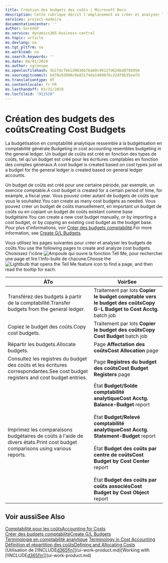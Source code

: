 ```yaml
---
title: Création des budgets des coûts | Microsoft Docs
description: Cette rubrique décrit l'emplacement où créer et analyser les budgets des coûts.
services: project-madeira
documentationcenter: ''
author: SorenGP
ms.service: dynamics365-business-central
ms.topic: article
ms.devlang: na
ms.tgt_pltfrm: na
ms.workload: na
ms.search.keywords: ''
ms.date: 04/01/2019
ms.author: sgroespe
ms.openlocfilehash: 5b1fdcfb61d9836676a69c9912fd624bd078b950
ms.sourcegitcommit: bd78a5d990c9e83174da1409076c22df8b35eafd
ms.translationtype: HT
ms.contentlocale: fr-FR
ms.lasthandoff: 03/31/2019
ms.locfileid: "911528"
---
```

# <a name="creating-cost-budgets"></a><span data-ttu-id="63938-103">Création des budgets des coûts</span><span class="sxs-lookup"><span data-stu-id="63938-103">Creating Cost Budgets</span></span>
<span data-ttu-id="63938-104">La budgétisation en comptabilité analytique ressemble à la budgétisation en comptabilité générale.</span><span class="sxs-lookup"><span data-stu-id="63938-104">Budgeting in cost accounting resembles budgeting in the general ledger.</span></span> <span data-ttu-id="63938-105">Un budget de coûts est créé en fonction des types de coûts, tel qu'un budget est créé pour les écritures comptables en fonction des comptes généraux.</span><span class="sxs-lookup"><span data-stu-id="63938-105">A cost budget is created based on cost types just as a budget for the general ledger is created based on general ledger accounts.</span></span>  

<span data-ttu-id="63938-106">Un budget de coûts est créé pour une certaine période, par exemple, un exercice comptable.</span><span class="sxs-lookup"><span data-stu-id="63938-106">A cost budget is created for a certain period of time, for example, a fiscal year.</span></span> <span data-ttu-id="63938-107">Vous pouvez créer autant de budgets de coûts que vous le souhaitez.</span><span class="sxs-lookup"><span data-stu-id="63938-107">You can create as many cost budgets as needed.</span></span> <span data-ttu-id="63938-108">Vous pouvez créer un budget de coûts manuellement, en important un budget de coûts ou en copiant un budget de coûts existant comme base budgétaire.</span><span class="sxs-lookup"><span data-stu-id="63938-108">You can create a new cost budget manually, or by importing a cost budget, or by copying an existing cost budget as the budget base.</span></span> <span data-ttu-id="63938-109">Pour plus d'informations, voir [Créer des budgets comptabilité](finance-how-create-budgets.md).</span><span class="sxs-lookup"><span data-stu-id="63938-109">For more information, see [Create G/L Budgets](finance-how-create-budgets.md).</span></span>

<span data-ttu-id="63938-110">Vous utilisez les pages suivantes pour créer et analyser les budgets de coûts.</span><span class="sxs-lookup"><span data-stu-id="63938-110">You use the following pages to create and analyze cost budgets.</span></span> <span data-ttu-id="63938-111">Choisissez l'icône ![Ampoule qui ouvre la fonction Tell Me](media/ui-search/search_small.png "Dites-moi ce que vous voulez faire"), pour rechercher une page et lire l'info-bulle de chacune.</span><span class="sxs-lookup"><span data-stu-id="63938-111">Choose the ![Lightbulb that opens the Tell Me feature](media/ui-search/search_small.png "Tell me what you want to do") icon to find a page, and then read the tooltip for each.</span></span>

|<span data-ttu-id="63938-112">À</span><span class="sxs-lookup"><span data-stu-id="63938-112">To</span></span>|<span data-ttu-id="63938-113">Voir</span><span class="sxs-lookup"><span data-stu-id="63938-113">See</span></span>|  
|--------|---------|  
|<span data-ttu-id="63938-114">Transférez des budgets à partir de la comptabilité.</span><span class="sxs-lookup"><span data-stu-id="63938-114">Transfer budgets from the general ledger.</span></span>|<span data-ttu-id="63938-115">Traitement par lots **Copier le budget comptable vers le budget des coûts**</span><span class="sxs-lookup"><span data-stu-id="63938-115">**Copy G-L Budget to Cost Acctg.** batch job</span></span>|  
|<span data-ttu-id="63938-116">Copiez le budget des coûts.</span><span class="sxs-lookup"><span data-stu-id="63938-116">Copy cost budgets.</span></span>|<span data-ttu-id="63938-117">Traitement par lots **Copier le budget des coûts**</span><span class="sxs-lookup"><span data-stu-id="63938-117">**Copy Cost Budget** batch job</span></span>|  
|<span data-ttu-id="63938-118">Répartir les budgets.</span><span class="sxs-lookup"><span data-stu-id="63938-118">Allocate budgets.</span></span>|<span data-ttu-id="63938-119">Page **Affectation des coûts**</span><span class="sxs-lookup"><span data-stu-id="63938-119">**Cost Allocation** page</span></span>|  
|<span data-ttu-id="63938-120">Consultez les registres du budget des coûts et les écritures correspondantes.</span><span class="sxs-lookup"><span data-stu-id="63938-120">See cost budget registers and cost budget entries.</span></span>|<span data-ttu-id="63938-121">Page **Registres du budget des coûts**</span><span class="sxs-lookup"><span data-stu-id="63938-121">**Cost Budget Registers** page</span></span>|  
|<span data-ttu-id="63938-122">Imprimez les comparaisons budgétaires de coûts à l'aide de divers états.</span><span class="sxs-lookup"><span data-stu-id="63938-122">Print cost budget comparisons using various reports.</span></span>|<span data-ttu-id="63938-123">État **Budget/Solde comptabilité analytique**</span><span class="sxs-lookup"><span data-stu-id="63938-123">**Cost Acctg. Balance-Budget** report</span></span><br /><br /> <span data-ttu-id="63938-124">État **Budget/Relevé comptabilité analytique**</span><span class="sxs-lookup"><span data-stu-id="63938-124">**Cost Acctg. Statement-Budget** report</span></span><br /><br /> <span data-ttu-id="63938-125">État **Budget des coûts par centre de coûts**</span><span class="sxs-lookup"><span data-stu-id="63938-125">**Cost Budget by Cost Center** report</span></span><br /><br /> <span data-ttu-id="63938-126">État **Budget des coûts par coûts associés**</span><span class="sxs-lookup"><span data-stu-id="63938-126">**Cost Budget by Cost Object** report</span></span>|  

## <a name="see-also"></a><span data-ttu-id="63938-127">Voir aussi</span><span class="sxs-lookup"><span data-stu-id="63938-127">See Also</span></span>  
[<span data-ttu-id="63938-128">Comptabilité pour les coûts</span><span class="sxs-lookup"><span data-stu-id="63938-128">Accounting for Costs</span></span>](finance-manage-cost-accounting.md)  
[<span data-ttu-id="63938-129">Créer des budgets comptabilité</span><span class="sxs-lookup"><span data-stu-id="63938-129">Create G/L Budgets</span></span>](finance-how-create-budgets.md)  
<span data-ttu-id="63938-130">[Terminologie en comptabilité analytique](finance-terminology-in-cost-accounting.md) </span><span class="sxs-lookup"><span data-stu-id="63938-130">[Terminology in Cost Accounting](finance-terminology-in-cost-accounting.md) </span></span>  
[<span data-ttu-id="63938-131">Définition et répartition des coûts</span><span class="sxs-lookup"><span data-stu-id="63938-131">Defining and Allocating Costs</span></span>](finance-define-and-allocate-costs.md)  
<span data-ttu-id="63938-132">[Utilisation de [!INCLUDE[d365fin](includes/d365fin_md.md)]](ui-work-product.md)</span><span class="sxs-lookup"><span data-stu-id="63938-132">[Working with [!INCLUDE[d365fin](includes/d365fin_md.md)]](ui-work-product.md)</span></span>
